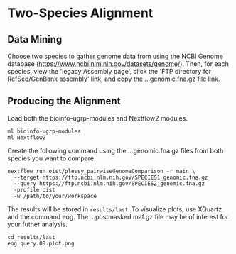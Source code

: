 # Two-Species Alignment
## Data Mining
Choose two species to gather genome data from using the NCBI Genome database (https://www.ncbi.nlm.nih.gov/datasets/genome/). 
Then, for each species, view the 'legacy Assembly page', click the 'FTP directory for RefSeq/GenBank assembly' link, and copy the ...genomic.fna.gz file link.

## Producing the Alignment
Load both the bioinfo-ugrp-modules and Nextflow2 modules.

```shell
ml bioinfo-ugrp-modules
ml Nextflow2
```

Create the following command using the ...genomic.fna.gz files from both species you want to compare.

```shell
nextflow run oist/plessy_pairwiseGenomeComparison -r main \
  --target https://ftp.ncbi.nlm.nih.gov/SPECIES1_genomic.fna.gz 
  --query https://ftp.ncbi.nlm.nih.gov/SPECIES2_genomic.fna.gz 
  -profile oist 
  -w /path/to/your/workspace
```

The results will be stored in `results/last`. To visualize plots, use XQuartz and the command eog. The ...postmasked.maf.gz file may be of interest for your futher analysis.
```shell
cd results/last
eog query.08.plot.png
```


